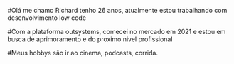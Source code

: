 #Olá me chamo Richard tenho 26 anos, atualmente estou trabalhando com desenvolvimento low code

#Com a plataforma outsystems, comecei no mercado em 2021 e estou em busca de aprimoramento e do proximo nivel profissional

#Meus hobbys são ir ao cinema, podcasts, corrida.

